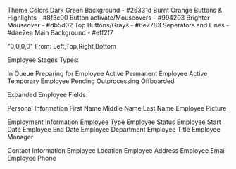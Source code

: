 Theme Colors
Dark Green Background - #26331d
Burnt Orange Buttons & Highlights - #8f3c00
Button activate/Mouseovers - #994203
Brighter Mouseover - #db5d02
Top Buttons/Grays - #6e7783
Seperators and Lines - #dae2ea
Main Background - #eff2f7


"0,0,0,0"
From: Left,Top,Right,Bottom


Employee Stages Types:

In Queue
Preparing for Employee
Active Permanent Employee
Active Temporary Employee
Pending Outprocessing
Offboarded

Expanded Employee Fields:

Personal Information
First Name
Middle Name
Last Name
Employee Picture

Employment Information
Employee Type
Employee Status
Employee Start Date
Employee End Date
Employee Department
Employee Title
Employee Manager

Contact Information
Employee Location
Employee Address
Employee Email
Employee Phone




